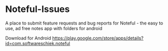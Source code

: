 # Noteful-Issues
A place to submit feature requests and bug reports for Noteful - the easy to use, ad free notes app with folders for android

Download for Android
https://play.google.com/store/apps/details?id=com.softwareschiek.noteful
